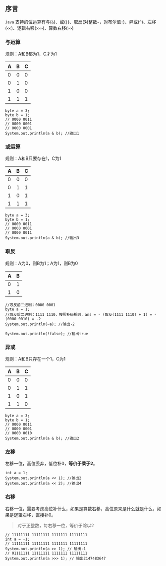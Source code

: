 ## 序言
`Java` 支持的位运算有与(`&`)、或(`|`)、取反(对整数`~`，对布尔值`!`)、异或(`^`)、左移(`<<`)、逻辑右移(`>>>`)、算数右移(`>>`)

### 与运算
规则：A和B都为1，C才为1

| A  | B | C |
|  ----  | ----  | ---- |
| 0 | 0 | 0 |
| 0 | 1 | 0 |
| 1 | 0 | 0 |
| 1 | 1 | 1 |

```
byte a = 3;
byte b = 1;
// 0000 0011
// 0000 0001
// 0000 0001
System.out.println(a & b); //输出1
```

### 或运算
规则：A和B只要存在1，C为1

| A  | B | C |
|  ----  | ----  | ---- |
| 0 | 0 | 0 |
| 0 | 1 | 1 |
| 1 | 0 | 1 |
| 1 | 1 | 1 |

```
byte a = 3;
byte b = 1;
// 0000 0011
// 0000 0001
// 0000 0011
System.out.println(a & b); //输出3
```

### 取反
规则：A为0，则B为1；A为1，则B为0

| A  | B |
|  ----  | ----  |
| 0 | 1 |
| 1 | 0 |

```
//取反前二进制：0000 0001
byte a = 1;
//取反后二进制：1111 1110，按照补码规则，ans = - (取反(1111 1110) + 1) = - (0000 0010) = -2
System.out.println(~a); //输出-2

System.out.println(!false); //输出true
```

### 异或
规则：A和B只存在一个1，C为1

| A  | B | C |
|  ----  | ----  | ---- |
| 0 | 0 | 0 |
| 0 | 1 | 1 |
| 1 | 0 | 1 |
| 1 | 1 | 0 |

```
byte a = 3;
byte b = 1;
// 0000 0011
// 0000 0001
// 0000 0010
System.out.println(a & b); //输出2
```

### 左移
左移一位，高位丢弃，低位补0，**等价于乘于2**。
```
int a = 1;
System.out.println(a << 1); //输出2
System.out.println(a << 2); //输出4
```

### 右移
右移一位，需要考虑高位补什么，如果是算数右移，高位原来是什么就是什么，如果是逻辑右移，直接补0。

> 对于正整数，每右移一位，等价于除以2

```
// 11111111 11111111 1111111 11111111
int a = -1;
// 11111111 11111111 1111111 11111111
System.out.println(a >> 1); // 输出-1
// 01111111 11111111 1111111 11111111
System.out.println(a >>> 1); // 输出2147483647
```

